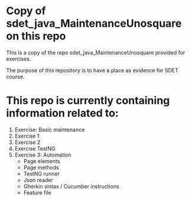 # Copy of sdet_java_MaintenanceUnosquare on this repo

This is a copy of the repo sdet_java_MaintenanceUnosquare provided for exercises.

The purpose of this repository is to have a place as evidence for SDET course.

# This repo is currently containing information related to:

1. Exercise: Basic maintenance
2. Exercise 1
3. Exercise 2
4. Exercise TestNG
5. Exercise 3: Automation
    * Page elements
    * Page methods
    * TestNG runner
    * Json reader
    * Gherkin sintax / Cucumber instructions
    * Feature file
